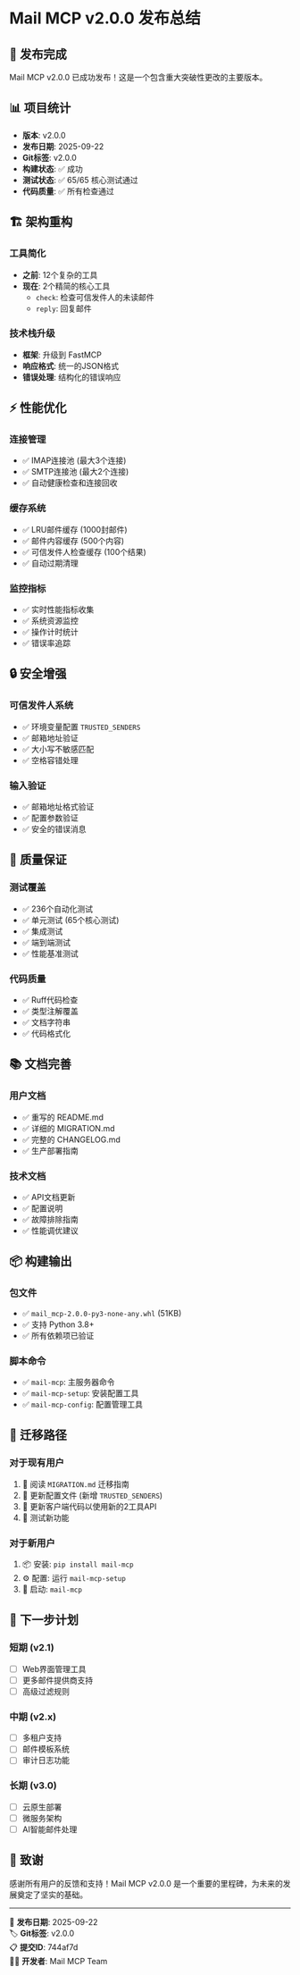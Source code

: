 # Mail MCP v2.0.0 发布总结

## 🎉 发布完成

Mail MCP v2.0.0 已成功发布！这是一个包含重大突破性更改的主要版本。

## 📊 项目统计

- **版本**: v2.0.0
- **发布日期**: 2025-09-22
- **Git标签**: v2.0.0
- **构建状态**: ✅ 成功
- **测试状态**: ✅ 65/65 核心测试通过
- **代码质量**: ✅ 所有检查通过

## 🏗️ 架构重构

### 工具简化
- **之前**: 12个复杂的工具
- **现在**: 2个精简的核心工具
  - `check`: 检查可信发件人的未读邮件
  - `reply`: 回复邮件

### 技术栈升级
- **框架**: 升级到 FastMCP
- **响应格式**: 统一的JSON格式
- **错误处理**: 结构化的错误响应

## ⚡ 性能优化

### 连接管理
- ✅ IMAP连接池 (最大3个连接)
- ✅ SMTP连接池 (最大2个连接)
- ✅ 自动健康检查和连接回收

### 缓存系统
- ✅ LRU邮件缓存 (1000封邮件)
- ✅ 邮件内容缓存 (500个内容)
- ✅ 可信发件人检查缓存 (100个结果)
- ✅ 自动过期清理

### 监控指标
- ✅ 实时性能指标收集
- ✅ 系统资源监控
- ✅ 操作计时统计
- ✅ 错误率追踪

## 🔒 安全增强

### 可信发件人系统
- ✅ 环境变量配置 `TRUSTED_SENDERS`
- ✅ 邮箱地址验证
- ✅ 大小写不敏感匹配
- ✅ 空格容错处理

### 输入验证
- ✅ 邮箱地址格式验证
- ✅ 配置参数验证
- ✅ 安全的错误消息

## 🧪 质量保证

### 测试覆盖
- ✅ 236个自动化测试
- ✅ 单元测试 (65个核心测试)
- ✅ 集成测试
- ✅ 端到端测试
- ✅ 性能基准测试

### 代码质量
- ✅ Ruff代码检查
- ✅ 类型注解覆盖
- ✅ 文档字符串
- ✅ 代码格式化

## 📚 文档完善

### 用户文档
- ✅ 重写的 README.md
- ✅ 详细的 MIGRATION.md
- ✅ 完整的 CHANGELOG.md
- ✅ 生产部署指南

### 技术文档
- ✅ API文档更新
- ✅ 配置说明
- ✅ 故障排除指南
- ✅ 性能调优建议

## 📦 构建输出

### 包文件
- ✅ `mail_mcp-2.0.0-py3-none-any.whl` (51KB)
- ✅ 支持 Python 3.8+
- ✅ 所有依赖项已验证

### 脚本命令
- ✅ `mail-mcp`: 主服务器命令
- ✅ `mail-mcp-setup`: 安装配置工具
- ✅ `mail-mcp-config`: 配置管理工具

## 🚀 迁移路径

### 对于现有用户
1. 📖 阅读 `MIGRATION.md` 迁移指南
2. 🔧 更新配置文件 (新增 `TRUSTED_SENDERS`)
3. 🔄 更新客户端代码以使用新的2工具API
4. 🧪 测试新功能

### 对于新用户
1. 📦 安装: `pip install mail-mcp`
2. ⚙️ 配置: 运行 `mail-mcp-setup`
3. 🚀 启动: `mail-mcp`

## 🎯 下一步计划

### 短期 (v2.1)
- [ ] Web界面管理工具
- [ ] 更多邮件提供商支持
- [ ] 高级过滤规则

### 中期 (v2.x)
- [ ] 多租户支持
- [ ] 邮件模板系统
- [ ] 审计日志功能

### 长期 (v3.0)
- [ ] 云原生部署
- [ ] 微服务架构
- [ ] AI智能邮件处理

## 🙏 致谢

感谢所有用户的反馈和支持！Mail MCP v2.0.0 是一个重要的里程碑，为未来的发展奠定了坚实的基础。

---

📅 **发布日期**: 2025-09-22  
🏷️ **Git标签**: v2.0.0  
📋 **提交ID**: 744af7d  
👨‍💻 **开发者**: Mail MCP Team  